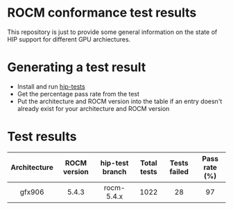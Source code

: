 # ROCM conformance test results

This repository is just to provide some general information on the state of HIP support for different GPU archiectures.

# Generating a test result

* Install and run [hip-tests](https://github.com/ROCm-Developer-Tools/hip-tests)
* Get the percentage pass rate from the test
* Put the architecture and ROCM version into the table if an entry doesn't already exist for your architecture and ROCM version

# Test results

Architecture | ROCM version | hip-test branch | Total tests | Tests failed | Pass rate (%) |
|:--:|:--:|:--:|:--:|:--:|:--:|
|gfx906 | 5.4.3 |  rocm-5.4.x | 1022 | 28 | 97 |
